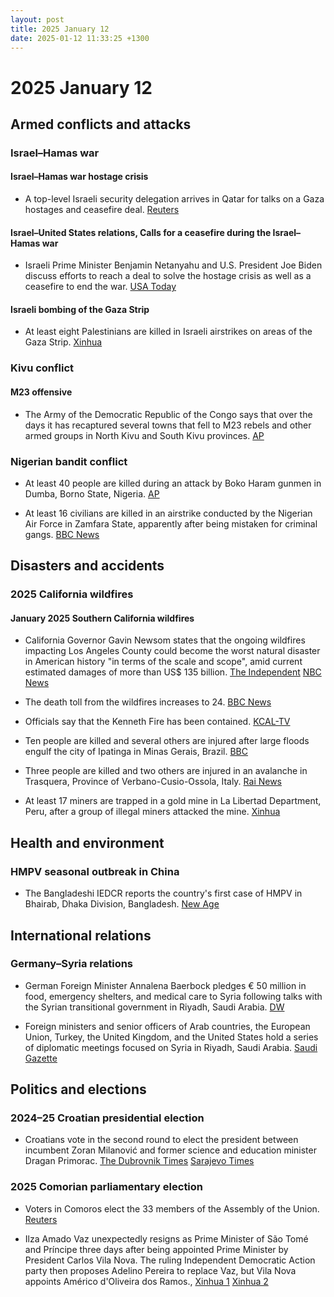 ```yaml
---
layout: post
title: 2025 January 12
date: 2025-01-12 11:33:25 +1300
---
```


# 2025 January 12

## Armed conflicts and attacks

### Israel–Hamas war

#### Israel–Hamas war hostage crisis

- A top-level Israeli security delegation arrives in Qatar for talks on a Gaza hostages and ceasefire deal. [Reuters](https://www.reuters.com/world/middle-east/top-israeli-security-delegation-doha-gaza-talks-2025-01-12/)

#### Israel–United States relations, Calls for a ceasefire during the Israel–Hamas war

- Israeli Prime Minister Benjamin Netanyahu and U.S. President Joe Biden discuss efforts to reach a deal to solve the hostage crisis as well as a ceasefire to end the war. [USA Today](https://www.usatoday.com/story/news/world/israel-hamas/2025/01/12/biden-netanyahu-israel-hamas-hostage-cease-fire/77655633007/)

#### Israeli bombing of the Gaza Strip

- At least eight Palestinians are killed in Israeli airstrikes on areas of the Gaza Strip. [Xinhua](https://english.news.cn/20250113/007ceff485b8479eb2a6bcb634f2f354/c.html)

### Kivu conflict

#### M23 offensive

- The Army of the Democratic Republic of the Congo says that over the days it has recaptured several towns that fell to M23 rebels and other armed groups in North Kivu and South Kivu provinces. [AP](https://apnews.com/article/congo-rebels-northkivu-goma-44d802cead4adde2b9aea5515bb83172)

### Nigerian bandit conflict

- At least 40 people are killed during an attack by Boko Haram gunmen in Dumba, Borno State, Nigeria. [AP](https://apnews.com/article/nigeria-massacre-boho-haram-3579523f5f1b978ea7d32b4374c8e036)

- At least 16 civilians are killed in an airstrike conducted by the Nigerian Air Force in Zamfara State, apparently after being mistaken for criminal gangs. [BBC News](https://www.bbc.com/news/articles/cn0y30766kjo)

## Disasters and accidents

### 2025 California wildfires

#### January 2025 Southern California wildfires

- California Governor Gavin Newsom states that the ongoing wildfires impacting Los Angeles County could become the worst natural disaster in American history "in terms of the scale and scope", amid current estimated damages of more than US$ 135 billion. [The Independent](https://www.independent.co.uk/news/world/americas/fires-los-angeles-california-palisades-map-victim-latest-updates-b2677814.html) [NBC News](https://www.nbcnews.com/meet-the-press/video/gov-newsom-says-l-a-wildfires-could-be-worst-natural-disaster-in-u-s-history-full-interview-229078085843)

- The death toll from the wildfires increases to 24. [BBC News](https://www.bbc.com/news/articles/ckgy0pyvglpo)

- Officials say that the Kenneth Fire has been contained. [KCAL-TV](https://www.cbsnews.com/losangeles/news/kenneth-fire-evacuations-in-west-hills-area/)

- Ten people are killed and several others are injured after large floods engulf the city of Ipatinga in Minas Gerais, Brazil. [BBC](https://www.bbc.com/news/articles/cvglwd34l81o.amp)

- Three people are killed and two others are injured in an avalanche in Trasquera, Province of Verbano-Cusio-Ossola, Italy. [Rai News](https://www.rainews.it/articoli/2025/01/valanga-travolge-scialpinisti-in-piemonte-3-morti-e-2-feriti-trasquera-verbano-cusio-ossola-0186dba0-f920-4286-95de-4f72db97dbd4.html)

- At least 17 miners are trapped in a gold mine in La Libertad Department, Peru, after a group of illegal miners attacked the mine. [Xinhua](https://english.news.cn/20250114/c17952037b594df4bdc2e8f0b23c8099/c.html)

## Health and environment

### HMPV seasonal outbreak in China

- The Bangladeshi IEDCR reports the country's first case of HMPV in Bhairab, Dhaka Division, Bangladesh. [New Age](https://www.newagebd.net/post/country/255169/iedcr-confirms-hmvp-case-in-bangladesh)

## International relations

### Germany–Syria relations

- German Foreign Minister Annalena Baerbock pledges € 50 million in food, emergency shelters, and medical care to Syria following talks with the Syrian transitional government in Riyadh, Saudi Arabia. [DW](https://www.dw.com/en/germanys-baerbock-pledges-50m-for-syria-at-riyadh-talks/a-71276877)

- Foreign ministers and senior officers of Arab countries, the European Union, Turkey, the United Kingdom, and the United States hold a series of diplomatic meetings focused on Syria in Riyadh, Saudi Arabia. [Saudi Gazette](https://saudigazette.com.sa/article/648521/SAUDI-ARABIA/Riyadh-hosts-key-international-talks-on-Syrias-future)

## Politics and elections

### 2024–25 Croatian presidential election

- Croatians vote in the second round to elect the president between incumbent Zoran Milanović and former science and education minister Dragan Primorac. [The Dubrovnik Times](https://www.thedubrovniktimes.com/news/croatia/item/17378-croatia-votes-presidential-election-enters-decisive-second-round) [Sarajevo Times](https://sarajevotimes.com/croatia-set-to-elect-president-in-pivotal-second-round-of-elections-2/)

### 2025 Comorian parliamentary election

- Voters in Comoros elect the 33 members of the Assembly of the Union. [Reuters](https://www.reuters.com/world/africa/voters-comoros-head-polls-elect-33-seat-parliament-2025-01-12/)

- Ilza Amado Vaz unexpectedly resigns as Prime Minister of São Tomé and Príncipe three days after being appointed Prime Minister by President Carlos Vila Nova. The ruling Independent Democratic Action party then proposes Adelino Pereira to replace Vaz, but Vila Nova appoints Américo d'Oliveira dos Ramos., [Xinhua 1](https://english.news.cn/20250113/2fd3f6c7f9e148fbb544e1e0c52e0a10/c.html) [Xinhua 2](https://english.news.cn/africa/20250113/bb2a5df8aecd44b58c904f3a522c43d3/c.html)
